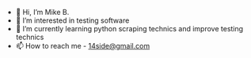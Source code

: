- 👋 Hi, I’m Mike B.
- 👀 I’m interested in testing software
- 🌱 I’m currently learning python scraping technics and improve testing technics
- 📫 How to reach me - 14side@gmail.com

